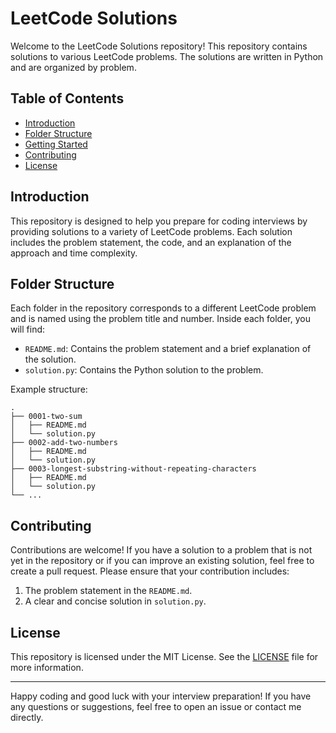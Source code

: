 # LeetCode Solutions

Welcome to the LeetCode Solutions repository! This repository contains solutions to various LeetCode problems. The solutions are written in Python and are organized by problem.

## Table of Contents

- [Introduction](#introduction)
- [Folder Structure](#folder-structure)
- [Getting Started](#getting-started)
- [Contributing](#contributing)
- [License](#license)

## Introduction

This repository is designed to help you prepare for coding interviews by providing solutions to a variety of LeetCode problems. Each solution includes the problem statement, the code, and an explanation of the approach and time complexity.

## Folder Structure

Each folder in the repository corresponds to a different LeetCode problem and is named using the problem title and number. Inside each folder, you will find:

- `README.md`: Contains the problem statement and a brief explanation of the solution.
- `solution.py`: Contains the Python solution to the problem.

Example structure:

```
.
├── 0001-two-sum
│   ├── README.md
│   └── solution.py
├── 0002-add-two-numbers
│   ├── README.md
│   └── solution.py
├── 0003-longest-substring-without-repeating-characters
│   ├── README.md
│   └── solution.py
└── ...
```

## Contributing

Contributions are welcome! If you have a solution to a problem that is not yet in the repository or if you can improve an existing solution, feel free to create a pull request. Please ensure that your contribution includes:

1. The problem statement in the `README.md`.
2. A clear and concise solution in `solution.py`.


## License

This repository is licensed under the MIT License. See the [LICENSE](LICENSE) file for more information.

---

Happy coding and good luck with your interview preparation! If you have any questions or suggestions, feel free to open an issue or contact me directly.

